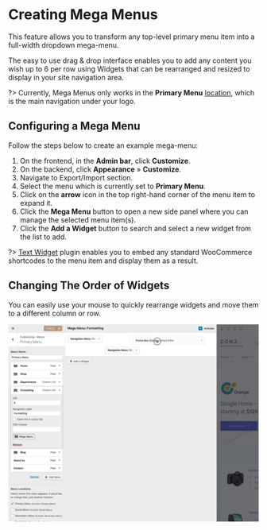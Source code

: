# Creating Mega Menus

This feature allows you to transform any top-level primary menu item into a full-width dropdown mega-menu.

The easy to use drag & drop interface enables you to add any content you wish up to 6 per row using Widgets that can be rearranged and resized to display in your site navigation area.

?> Currently, Mega Menus only works in the **Primary Menu** [location](menu-user-guide?id=assigning-your-menu-to-a-location), which is the main navigation under your logo.

## Configuring a Mega Menu

Follow the steps below to create an example mega-menu:

1. On the frontend, in the **Admin bar**, click **Customize**.
2. On the backend, click **Appearance** » **Customize**.
3. Navigate to Export/Import section.
4. Select the menu which is currently set to **Primary Menu**.
5. Click on the **arrow** icon in the top right-hand corner of the menu item to expand it.
6. Click the **Mega Menu** button to open a new side panel where you can manage the selected menu item(s).
7. Click the **Add a Widget** button to search and select a new widget from the list to add.

?> [Text Widget](https://codex.wordpress.org/WordPress_Widgets#Adding_Code_to_the_Text_Widget) plugin enables you to embed any standard WooCommerce shortcodes to the menu item and display them as a result.

## Changing The Order of Widgets

You can easily use your mouse to quickly rearrange widgets and move them to a different column or row.

![Changing The Order of Widgets](img/changing-the-order-of-widgets.jpg)
